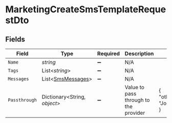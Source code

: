 # MarketingCreateSmsTemplateRequestDto


## Fields

| Field                                                       | Type                                                        | Required                                                    | Description                                                 | Example                                                     |
| ----------------------------------------------------------- | ----------------------------------------------------------- | ----------------------------------------------------------- | ----------------------------------------------------------- | ----------------------------------------------------------- |
| `Name`                                                      | *string*                                                    | :heavy_minus_sign:                                          | N/A                                                         |                                                             |
| `Tags`                                                      | List<*string*>                                              | :heavy_minus_sign:                                          | N/A                                                         |                                                             |
| `Messages`                                                  | List<[SmsMessages](../../Models/Components/SmsMessages.md)> | :heavy_minus_sign:                                          | N/A                                                         |                                                             |
| `Passthrough`                                               | Dictionary<String, *object*>                                | :heavy_minus_sign:                                          | Value to pass through to the provider                       | {<br/>"other_known_names": "John Doe"<br/>}                 |